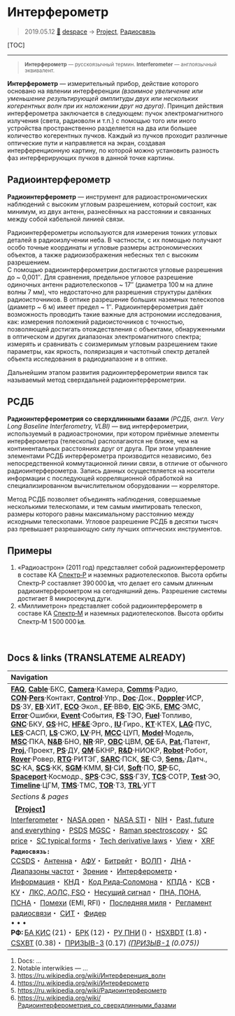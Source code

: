 # Интерферометр
> 2019.05.12 [🚀](../index/index.md) [despace](index.md) → [Project](project.md), [Радиосвязь](comms.md)

[TOC]

---

> <small>**Интерферометр** — русскоязычный термин. **Interferometer** — англоязычный эквивалент.</small>

**Интерферометр** — измерительный прибор, действие которого основано на явлении интерференции *(взаимное увеличение или уменьшение результирующей амплитуды двух или нескольких когерентных волн при их наложении друг на друга)*. Принцип действия интерферометра заключается в следующем: пучок электромагнитного излучения (света, радиоволн и т.п.) с помощью того или иного устройства пространственно разделяется на два или большее количество когерентных пучков. Каждый из пучков проходит различные оптические пути и направляется на экран, создавая интерференционную картину, по которой можно установить разность фаз интерферирующих пучков в данной точке картины.



## Радиоинтерферометр
**Радиоинтерферометр** — инструмент для радиоастрономических наблюдений с высоким угловым разрешением, который состоит, как минимум, из двух антенн, разнесённых на расстоянии и связанных между собой кабельной линией связи.

Радиоинтерферометры используются для измерения тонких угловых деталей в радиоизлучении неба. В частности, с их помощью получают особо точные координаты и угловые размеры астрономических объектов, а также радиоизображения небесных тел с высоким разрешением.  
С помощью радиоинтерферометрии достигаются угловые разрешения до ~ 0,001″. Для сравнения, предельное угловое разрешение одиночных антенн радиотелескопов ~ 17″ (диаметра 100 м на длине волны 7 мм), что недостаточно для разрешения структуры далёких радиоисточников. В оптике разрешение больших наземных телескопов (диаметр ~ 6 м) имеет предел ~ 1″. Радиоинтерферометрия даёт возможность проводить такие важные для астрономии исследования, как: измерения положений радиоисточников с точностью, позволяющей достигать отождествления с объектами, обнаруженными в оптическом и других диапазонах электромагнитного спектра; измерять и сравнивать с соизмеримым угловым разрешением такие параметры, как яркость, поляризация и частотный спектр деталей объекта исследования в радиодиапазоне и в оптике.

Дальнейшим этапом развития радиоинтерферометрии явился так называемый метод сверхдальней радиоинтерферометрии.



## РСДБ
**Радиоинтерферометрия со сверхдлинными базами** *(РСДБ, англ. Very Long Baseline Interferometry, VLBI)* — вид интерферометрии, используемый в радиоастрономии, при котором приёмные элементы интерферометра (телескопы) располагаются не ближе, чем на континентальных расстояниях друг от друга. При этом управление элементами РСДБ интерферометра производится независимо, без непосредственной коммутационной линии связи, в отличие от обычного радиоинтерферометра. Запись данных осуществляется на носители информации с последующей корреляционной обработкой на специализированном вычислительном оборудовании — корреляторе.

Метод РСДБ позволяет объединять наблюдения, совершаемые несколькими телескопами, и тем самым имитировать телескоп, размеры которого равны максимальному расстоянию между исходными телескопами. Угловое разрешение РСДБ в десятки тысяч раз превышает разрешающую силу лучших оптических инструментов.



## Примеры
   1. «Радиоастрон» (2011 год) представляет собой радиоинтерферометр в составе КА [Спектр‑Р](спектр_р.md) и наземных радиотелескопов. Высота орбиты Спектр‑Р составляет 390 000 ㎞, что делает его самым длинным радиоинтерферометром на сегодняшний день. Разрешение системы достигает 8 микросекунд дуги.
   1. «Миллиметрон» представляет собой радиоинтерферометр в составе КА [Спектр‑М](спектр_м.md) и наземных радиотелескопов. Высота орбиты Спектр‑М 1 500 000 ㎞.



<p style="page-break-after:always"> </p>

## Docs & links (TRANSLATEME ALREADY)
|Navigation|
|:--|
|**[FAQ](faq.md)**, **[Cable](cable.md)**·БКС, **[Camera](cam.md)**·Камера, **[Comms](comms.md)**·Радио, **[CON](contact.md)·[Pers](person.md)**·Контакт, **[Control](control.md)**·Упр., **[Doc](doc.md)**·Док., **[Doppler](doppler.md)**·ИСР, **[DS](ds.md)**·ЗУ, **[EB](eb.md)**·ХИТ, **[ECO](ecology.md)**·Экол., **[EF](ef.md)**·ВВФ, **[ElC](elc.md)**·ЭКБ, **[EMC](emc.md)**·ЭМС, **[Error](error.md)**·Ошибки, **[Event](event.md)**·События, **[FS](fs.md)**·ТЭО, **[Fuel](fuel.md)**·Топливо, **[GNC](gnc.md)**·БКУ, **[GS](scs.md)**·НС, **[HF&E](hfe.md)**·Эрго., **[IU](iu.md)**·Гиро., **[KT](kt.md)**·КТЕХ, **[LAG](lag.md)**·ПУC, **[LES](les.md)**·САСП, **[LS](ls.md)**·СЖО, **[LV](lv.md)**·РН, **[MCC](mcc.md)**·ЦУП, **[Model](model.md)**·Модель, **[MSC](sc.md)**·ПКА, **[N&B](nnb.md)**·БНО, **[NR](nr.md)**·ЯР, **[OBC](obc.md)**·ЦВМ, **[OE](oe.md)**·БА, **[Pat.](патент.md)**·Патент, **[Proj.](project.md)**·Проект, **[PS](ps.md)**·ДУ, **[QM](qm.md)**·БКНР, **[R&D](rnd.md)**·НИОКР, **[Robot](robotics.md)**·Робот, **[Rover](rover.md)**·Ровер, **[RTG](rtg.md)**·РИТЭГ, **[SARC](sarc.md)**·ПСК, **[SE](se.md)**·СЭ, **[Sens.](sensor.md)**·Датч., **[SC](sc.md)**·КА, **[SCS](scs.md)**·КК, **[SGM](sgm.md)**·КММ, **[SI](si.md)**·СИ, **[Soft](soft.md)**·ПО, **[SP](sp.md)**·БС, **[Spaceport](spaceport.md)**·Космодр., **[SPS](sps.md)**·СЭС, **[SSS](sss.md)**·ГЗУ, **[TCS](tcs.md)**·СОТР, **[Test](test.md)**·ЭО, **[Timeline](timeline.md)**·ЦГМ, **[TMS](tms.md)**·ТМС, **[TOR](tor.md)**·ТЗ, **[TRL](trl.md)**·УГТ|
|*Sections & pages*|
|**【[Project](project.md)】**<br> [Interferometer](interferometer.md)・ [NASA open](nasa_open.md)・ [NASA STI](nasa_sti.md)・ [NIH](nih.md)・ [Past, future and everything](pfaeverything.md)・ [PSDS](us_psds.md) [MGSC](mgsc.md)・ [Raman spectroscopy](raman_spsc.md)・ [SC price](sc_price.md)・ [SC typical forms](sc.md)・ [Tech derivative laws](td_laws.md)・ [View](view.md)・ [XRF](xrf.md)|
|**`Радиосвязь:`**<br> [CCSDS](ccsds.md)・ [Антенна](antenna.md)・ [АФУ](afdev.md)・ [Битрейт](bitrate.md)・ [ВОЛП](ofts.md)・ [ДНА](дна.md)・ [Диапазоны частот](rf.md)・ [Зрение](view.md)・ [Интерферометр](interferometer.md)・ [Информация](info.md)・ [КНД](directivity.md)・ [Код Рида‑Соломона](rsco.md)・ [КПДА](antenna_ap.md)・ [КСВ](swr.md)・ [КУ](ку.md)・ [ЛКС, АОЛС, FSO](fso.md)・ [Несущий сигнал](carrwave.md)・ [ПНА, ПОНА, ПСНА](aiad.md)・ [Помехи](emi.md) (EMI, RFI)・ [Последняя миля](last_mile.md)・ [Регламент радиосвязи](rf.md)・ [СИТ](etedp.md)・ [Фидер](feeder.md) <br>• • •<br> **РФ:** [БА КИС](ба_кис.md) (21)・ [БРК](brk_lav.md) (12)・ [РУ ПНИ](ру_пни.md) ()・ [HSXBDT](hsxbdt.md) (1.8)・ [CSXBT](csxbt.md) (0.38)・ [ПРИЗЫВ-3](prizyv_3.md) (0.17) *([ПРИЗЫВ-1](prizyv_1.md) (0.075))*|

   1. Docs: …
   1. Notable interwikies — …
   1. <https://ru.wikipedia.org/wiki/Интерференция_волн>
   1. <https://ru.wikipedia.org/wiki/Интерферометр>
   1. <https://ru.wikipedia.org/wiki/Радиоинтерферометр>
   1. <https://ru.wikipedia.org/wiki/Радиоинтерферометрия_со_сверхдлинными_базами>

